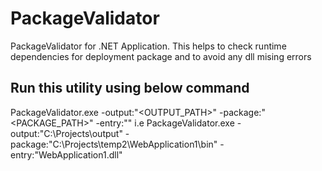 # PackageValidator
PackageValidator for .NET Application. This helps to check runtime dependencies for deployment package and to avoid any dll mising errors

## Run this utility using below command

  PackageValidator.exe -output:"<OUTPUT_PATH>" -package:"<PACKAGE_PATH>" -entry:"<Entry DLL>"
  i.e 
  PackageValidator.exe -output:"C:\Projects\output" -package:"C:\Projects\temp2\WebApplication1\bin" -entry:"WebApplication1.dll"

